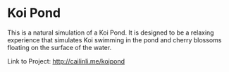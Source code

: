 # Koi Pond

This is a natural simulation of a Koi Pond. It is designed to be a relaxing experience that simulates Koi swimming in the pond and cherry blossoms floating on the surface of the water.

Link to Project:
http://cailinli.me/koipond
